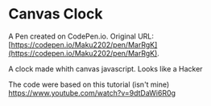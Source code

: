 # Canvas Clock

A Pen created on CodePen.io. Original URL: [https://codepen.io/Maku2202/pen/MarRgK](https://codepen.io/Maku2202/pen/MarRgK).

A clock made whith canvas javascript.
Looks like a Hacker

The code were based on this tutorial (isn't mine)
https://www.youtube.com/watch?v=9dtDaWi6R0g 
